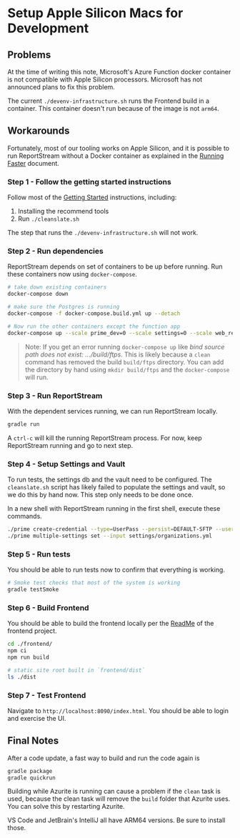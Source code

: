 # Setup Apple Silicon Macs for Development

## Problems

At the time of writing this note, Microsoft's Azure Function docker container is not compatible with Apple Silicon processors. 
Microsoft has not announced plans to fix this problem. 

The current `./devenv-infrastructure.sh` runs the Frontend build in a container. 
This container doesn't run because of the image is not `arm64`. 

## Workarounds

Fortunately, most of our tooling works on Apple Silicon, and it is possible to run ReportStream without a Docker container as explained in the [Running Faster](getting-started/faster-development.md) document. 

### Step 1 - Follow the getting started instructions

Follow most of the [Getting Started](getting_started.md) instructions, including:

1. Installing the recommend tools 
2. Run `./cleanslate.sh`

The step that runs the `./devenv-infrastructure.sh` will not work. 

### Step 2 - Run dependencies

ReportStream depends on set of containers to be up before running. Run these containers now using `docker-compose`.

```bash
# take down existing containers
docker-compose down

# make sure the Postgres is running 
docker-compose -f docker-compose.build.yml up --detach

# Now run the other containers except the function app
docker-compose up --scale prime_dev=0 --scale settings=0 --scale web_receiver=0 --detach
```

> Note: If you get an error running `docker-compose up` like *bind source path does not exist: .../build/ftps*.
> This is likely because a `clean` command has removed the build `build/ftps` directory. You can add the directory by hand using `mkdir build/ftps` and the `docker-compose` will run.

### Step 3 - Run ReportStream
With the dependent services running, we can run ReportStream locally. 

```bash
gradle run
```

A `ctrl-c` will kill the running ReportStream process. For now, keep ReportStream running and go to next step.

### Step 4 - Setup Settings and Vault
To run tests, the settings db and the vault need to be configured.
The `cleanslate.sh` script has likely failed to populate the settings and vault, so we do this by hand now.
This step only needs to be done once. 

In a new shell with ReportStream running in the first shell, execute these commands.

```bash
./prime create-credential --type=UserPass --persist=DEFAULT-SFTP --user foo --pass pass 
./prime multiple-settings set --input settings/organizations.yml
```

### Step 5 - Run tests
You should be able to run tests now to confirm that everything is working. 

```bash
# Smoke test checks that most of the system is working
gradle testSmoke
```

### Step 6 - Build Frontend

You should be able to build the frontend locally per the [ReadMe](../frontend/readme.md) of the frontend project. 

```bash
cd ./frontend/
npm ci
npm run build

# static site root built in `frontend/dist`
ls ./dist
```

### Step 7 - Test Frontend

Navigate to `http://localhost:8090/index.html`. You should be able to login and exercise the UI. 

## Final Notes

After a code update, a fast way to build and run the code again is
```bash
gradle package
gradle quickrun
```

Building while Azurite is running can cause a problem if the `clean` task is used, because the clean task will remove the `build` folder that Azurite uses. You can solve this by restarting Azurite.

VS Code and JetBrain's IntelliJ all have ARM64 versions. Be sure to install those. 